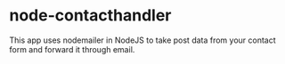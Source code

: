 # node-contacthandler

This app uses nodemailer in NodeJS to take post data from your contact form and forward it through email.

